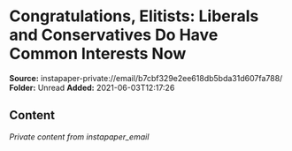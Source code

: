 # Congratulations, Elitists: Liberals and Conservatives Do Have Common Interests Now

**Source:** instapaper-private://email/b7cbf329e2ee618db5bda31d607fa788/
**Folder:** Unread
**Added:** 2021-06-03T12:17:26




## Content
*Private content from instapaper_email*
